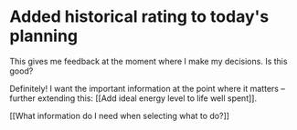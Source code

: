 # Added historical rating to today's planning
This gives me feedback at the moment where I make my decisions. Is this good?

Definitely! I want the important information at the point where it matters – further extending this: [[Add ideal energy level to life well spent]].

[[What information do I need when selecting what to do?]]

<!-- #p1 -->

<!-- {BearID:F0F84A84-1542-4BB1-A1AD-1E4B8A731851-43273-00008624AEF1F972} -->
